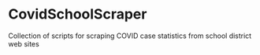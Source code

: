 # CovidSchoolScraper
Collection of scripts for scraping COVID case statistics from school district web sites
